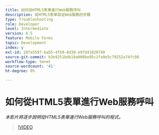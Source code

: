 ```yaml
---
title: 如何從HTML5表單進行Web服務呼叫
description: 從HTML5表單設定Web服務的步驟
type: Troubleshooting
role: Developer
level: Intermediate
version: 6.5
feature: Mobile Forms
topic: Development
index: y
exl-id: 28fa5597-bab5-4fb9-8d30-e9fd41820749
source-git-commit: b3e9251bdb18a008be95c1fa9e5c79252a74fc98
workflow-type: tm+mt
source-wordcount: '41'
ht-degree: 0%

---
```


# 如何從HTML5表單進行Web服務呼叫

*本影片將逐步說明從HTML5表單進行Web服務呼叫的程式。*

>[!VIDEO](https://video.tv.adobe.com/v/335505?quality=12&learn=on)
